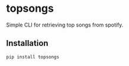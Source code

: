 # topsongs

Simple CLI for retrieving top songs from spotify.

## Installation
```sh
pip install topsongs
```